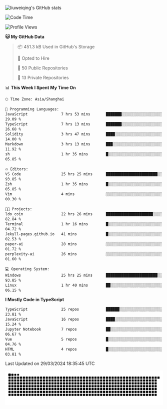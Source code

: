 ![liuweiqing's GitHub stats](https://github-readme-stats.vercel.app/api?username=14790897&show_icons=true&locale=cn&include_all_commits=true&count_private=true)

<!--START_SECTION:waka-->
![Code Time](http://img.shields.io/badge/Code%20Time-912%20hrs%2043%20mins-blue)

![Profile Views](http://img.shields.io/badge/Profile%20Views-10-blue)

**🐱 My GitHub Data** 

> 📦 451.3 kB Used in GitHub's Storage 
 > 
> 💼 Opted to Hire
 > 
> 📜 50 Public Repositories 
 > 
> 🔑 13 Private Repositories 
 > 
📊 **This Week I Spent My Time On** 

```text
🕑︎ Time Zone: Asia/Shanghai

💬 Programming Languages: 
JavaScript               7 hrs 53 mins       ███████░░░░░░░░░░░░░░░░░░   29.09 % 
TypeScript               7 hrs 13 mins       ███████░░░░░░░░░░░░░░░░░░   26.68 % 
Solidity                 3 hrs 47 mins       ████░░░░░░░░░░░░░░░░░░░░░   14.00 % 
Markdown                 3 hrs 13 mins       ███░░░░░░░░░░░░░░░░░░░░░░   11.92 % 
sh                       1 hr 35 mins        █░░░░░░░░░░░░░░░░░░░░░░░░   05.85 % 

🔥 Editors: 
VS Code                  25 hrs 25 mins      ███████████████████████░░   93.85 % 
Zsh                      1 hr 35 mins        █░░░░░░░░░░░░░░░░░░░░░░░░   05.85 % 
Vim                      4 mins              ░░░░░░░░░░░░░░░░░░░░░░░░░   00.30 % 

🐱‍💻 Projects: 
ldo_coin                 22 hrs 26 mins      █████████████████████░░░░   82.84 % 
Terminal                 1 hr 16 mins        █░░░░░░░░░░░░░░░░░░░░░░░░   04.72 % 
Jekyll-pages.github.io   41 mins             █░░░░░░░░░░░░░░░░░░░░░░░░   02.53 % 
paper-ai                 28 mins             ░░░░░░░░░░░░░░░░░░░░░░░░░   01.72 % 
perplexity-ai            26 mins             ░░░░░░░░░░░░░░░░░░░░░░░░░   01.60 % 

💻 Operating System: 
Windows                  25 hrs 25 mins      ███████████████████████░░   93.85 % 
Linux                    1 hr 40 mins        ██░░░░░░░░░░░░░░░░░░░░░░░   06.15 % 
```

**I Mostly Code in TypeScript** 

```text
TypeScript               25 repos            ██████░░░░░░░░░░░░░░░░░░░   23.81 % 
JavaScript               16 repos            ████░░░░░░░░░░░░░░░░░░░░░   15.24 % 
Jupyter Notebook         7 repos             ██░░░░░░░░░░░░░░░░░░░░░░░   06.67 % 
Vue                      5 repos             █░░░░░░░░░░░░░░░░░░░░░░░░   04.76 % 
HTML                     4 repos             █░░░░░░░░░░░░░░░░░░░░░░░░   03.81 % 
```




 Last Updated on 29/03/2024 18:35:45 UTC
<!--END_SECTION:waka-->

<picture>
  <source media="(prefers-color-scheme: dark)" srcset="https://raw.githubusercontent.com/14790897/14790897/output/github-contribution-grid-snake-dark.svg" />
  <source media="(prefers-color-scheme: light)" srcset="https://raw.githubusercontent.com/14790897/14790897/output/github-contribution-grid-snake.svg" />
  <img alt="github-snake" src="https://raw.githubusercontent.com/14790897/14790897/output/github-contribution-grid-snake.svg" />
</picture>
